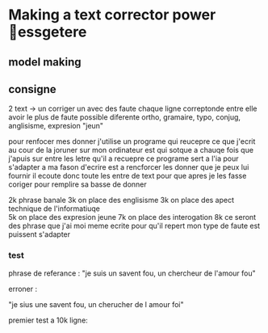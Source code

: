 # Making a text corrector power essgetere



## model making 


## consigne

2 text -> un corriger un avec des faute 
chaque ligne correptonde entre elle
avoir le plus de faute possible diferente ortho, gramaire, typo, conjug, anglisisme, expresion "jeun"


pour renfocer mes donner j'utilise un programe qui reucepre ce que j'ecrit au cour de la joruner sur mon ordinateur est qui sotque a chauqe fois que j'apuis sur entre les letre qu'il a recuepre
ce programe sert a l'ia pour s'adapter a ma fason d'ecrire est a rencforcer les donner que je peux lui fournir
il ecoute donc toute les entre de text pour que apres je les fasse coriger pour remplire sa basse de donner 




2k phrase banale 
3k on place des englisisme 
3k on place des apect technique de l'informatiuqe  
5k on place des expresion jeune 
7k on place des interogation
8k ce seront des phrase que j'ai moi meme ecrite pour qu'il repert mon type de faute est puissent s'adapter 



### test 

phrase de referance : 
"je suis un savent fou, un chercheur de l'amour fou" 

erroner : 

"je sius une savent fou, un cherucher de l amour foi"

premier test a 10k ligne:


